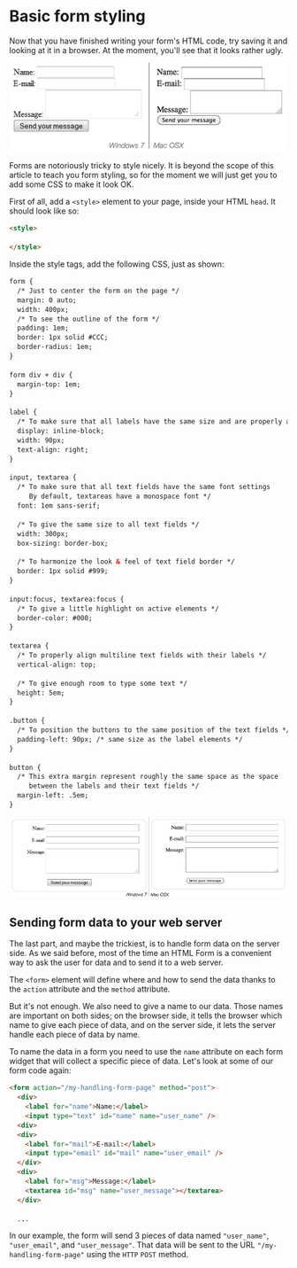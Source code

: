 # Basic form styling

Now that you have finished writing your form's HTML code, try saving it and looking at it in a browser. At the moment, you'll see that it looks rather ugly.

<p align="center">
	<img src="images/form-no-style.png" alt="form with no style">
</p>

Forms are notoriously tricky to style nicely. It is beyond the scope of this article to teach you form styling, so for the moment we will just get you to add some CSS to make it look OK.

First of all, add a `<style>` element to your page, inside your HTML `head`.
It should look like so:

```html
<style>

</style>
```

Inside the style tags, add the following CSS, just as shown:
```html
form {
  /* Just to center the form on the page */
  margin: 0 auto;
  width: 400px;
  /* To see the outline of the form */
  padding: 1em;
  border: 1px solid #CCC;
  border-radius: 1em;
}

form div + div {
  margin-top: 1em;
}

label {
  /* To make sure that all labels have the same size and are properly aligned */
  display: inline-block;
  width: 90px;
  text-align: right;
}

input, textarea {
  /* To make sure that all text fields have the same font settings
     By default, textareas have a monospace font */
  font: 1em sans-serif;

  /* To give the same size to all text fields */
  width: 300px;
  box-sizing: border-box;

  /* To harmonize the look & feel of text field border */
  border: 1px solid #999;
}

input:focus, textarea:focus {
  /* To give a little highlight on active elements */
  border-color: #000;
}

textarea {
  /* To properly align multiline text fields with their labels */
  vertical-align: top;

  /* To give enough room to type some text */
  height: 5em;
}

.button {
  /* To position the buttons to the same position of the text fields */
  padding-left: 90px; /* same size as the label elements */
}

button {
  /* This extra margin represent roughly the same space as the space
     between the labels and their text fields */
  margin-left: .5em;
}
```

<p align="center">
	<img src="images/form-style.png" alt="">
</p>

## Sending form data to your web server

The last part, and maybe the trickiest, is to handle form data on the server side. As we said before, most of the time an HTML Form is a convenient way to ask the user for data and to send it to a web server.

The `<form>` element will define where and how to send the data thanks to the `action` attribute and the `method` attribute.

But it's not enough. We also need to give a name to our data. Those names are important on both sides; on the browser side, it tells the browser which name to give each piece of data, and on the server side, it lets the server handle each piece of data by name.

To name the data in a form you need to use the `name` attribute on each form widget that will collect a specific piece of data. Let's look at some of our form code again:

```html
<form action="/my-handling-form-page" method="post"> 
  <div>
    <label for="name">Name:</label>
    <input type="text" id="name" name="user_name" />
  <div>
  <div>
    <label for="mail">E-mail:</label>
    <input type="email" id="mail" name="user_email" />
  </div>
  <div>
    <label for="msg">Message:</label>
    <textarea id="msg" name="user_message"></textarea>
  </div>

  ...
```

In our example, the form will send 3 pieces of data named `"user_name"`, `"user_email"`, and `"user_message"`. That data will be sent to the URL `"/my-handling-form-page"` using the `HTTP` `POST` method.